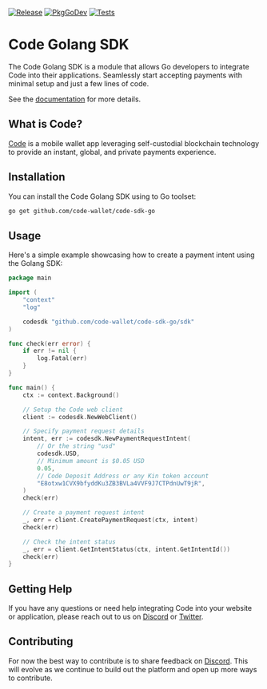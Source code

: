 [![Release](https://img.shields.io/github/v/release/code-wallet/code-sdk-go.svg)](https://github.com/code-wallet/code-sdk-go/releases/latest)
[![PkgGoDev](https://pkg.go.dev/badge/github.com/code-wallet/code-sdk-go)](https://pkg.go.dev/github.com/code-wallet/code-sdk-go/sdk)
[![Tests](https://github.com/code-wallet/code-sdk-go/actions/workflows/test.yml/badge.svg)](https://github.com/code-wallet/code-sdk-go/actions/workflows/test.yml)

# Code Golang SDK

The Code Golang SDK is a module that allows Go developers to integrate Code into their applications. Seamlessly start accepting payments with minimal setup and just a few lines of code.

See the [documentation](https://code-wallet.github.io/code-sdk/docs/guide/introduction.html) for more details.

## What is Code?

[Code](https://getcode.com) is a mobile wallet app leveraging self-custodial blockchain technology to provide an instant, global, and private payments experience.

## Installation

You can install the Code Golang SDK using to Go toolset:

```bash
go get github.com/code-wallet/code-sdk-go
```

## Usage
Here's a simple example showcasing how to create a payment intent using the Golang SDK:

```go
package main

import (
	"context"
	"log"

	codesdk "github.com/code-wallet/code-sdk-go/sdk"
)

func check(err error) {
	if err != nil {
		log.Fatal(err)
	}
}

func main() {
	ctx := context.Background()

	// Setup the Code web client
	client := codesdk.NewWebClient()

	// Specify payment request details
	intent, err := codesdk.NewPaymentRequestIntent(
		// Or the string "usd"
		codesdk.USD,
		// Minimum amount is $0.05 USD
		0.05,
		// Code Deposit Address or any Kin token account
		"E8otxw1CVX9bfyddKu3ZB3BVLa4VVF9J7CTPdnUwT9jR",
	)
	check(err)

	// Create a payment request intent
	_, err = client.CreatePaymentRequest(ctx, intent)
	check(err)

	// Check the intent status
	_, err = client.GetIntentStatus(ctx, intent.GetIntentId())
	check(err)
}
```

## Getting Help

If you have any questions or need help integrating Code into your website or application, please reach out to us on [Discord](https://discord.gg/DunN9aNS) or [Twitter](https://twitter.com/getcode).

##  Contributing

For now the best way to contribute is to share feedback on [Discord](https://discord.gg/DunN9aNS). This will evolve as we continue to build out the platform and open up more ways to contribute.
